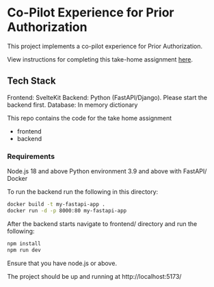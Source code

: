 # Co-Pilot Experience for Prior Authorization

This project implements a co-pilot experience for Prior Authorization.

View instructions for completing this take-home assignment [here](https://co-helm.notion.site/Senior-Product-Engineer-Take-Home-6e82ec45cc2a46b59a0d9ee3aeb9449c).

## Tech Stack

Frontend: SvelteKit
Backend: Python (FastAPI/Django). Please start the backend first.
Database: In memory dictionary

This repo contains the code for the take home assignment

- frontend
- backend

### Requirements

Node.js 18 and above
Python environment 3.9 and above with FastAPI/
Docker

To run the backend run the following in this directory:

```bash
docker build -t my-fastapi-app .
docker run -d -p 8000:80 my-fastapi-app
```

After the backend starts navigate to frontend/ directory and run the following:

```bash
npm install
npm run dev
```

Ensure that you have node.js or above.

The project should be up and running at http://localhost:5173/
